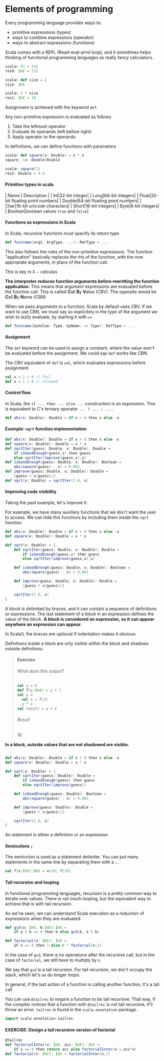 # Elements of programming

Every programming language provides ways to:
 * primitive expressions (types)
 * ways to combine expressions (operator)
 * ways to abstract expressions (functions)

Scala comes with a REPL (Read-eval-print loop), and it
sometimes helps thinking of functional programming languages
as really fancy calculators.

```scala
scala> 87 + 145
res0: Int = 232

scala> def size = 2
size: Int

scala> 5 * size
res1: Int = 10
```

Assignment is achieved with the keyword `def`. 

Any non-primitive expression is evaluated as follows
 1. Take the leftmost operator
 2. Evaluate its operands (left before right)
 3. Apply operator to the operands

In definitions, we can define functions with parameters
```scala
scala> def square(x: Double) = x * x
square: (x: Double)Double

scala> square(2)
res2: Double = 4.0
```

#### Primitive types in scala
| Name | Description |
| Int|32-bit integer|
| Long|64-bit integers|
| Float|32-bit floating point numbers|
| Double|64-bit floating point numbers|
| Char|16-bit unicode characters|
| Short|16-bit integers|
| Byte|8-bit integers|
| Boolean|boolean values `true` and `false`|

#### Functions as expressions in Scala
In Scala, recursive functions must specify its return type
```scala
def funcname(arg1: ArgType, ...): RetType = ...
```
This also follows the rules of the non-primitive expressions.
The function "application" basically replaces the rhs of the function,
with the now appropiate arguments, in place of the function call.

This is key in $\lambda-calculus$

**The interpreter reduces function arguments before
rewritting the function application.** This means that
argument expressions are evaluated before the function
call. This is called **C**all **B**y **V**alue (CBV).
The opposite would be **C**all **B**y **N**ame (CBN)

When we pass arguments to a function, Scala by default
uses CBV. If we want to use CBN, we must say so explicitely
in the type of the argument we wish to lazily evaluate, by
starting it with `=>`
```scala
def funcname(byValue: Type, byName: => Type): RetType = ...
```
#### Assignment

The `def` keyword can be used to assign a constant, where the
value won't be evaluated before the assignment. We could say
`def` works like CBN.

The CBV equivalent of `def` is `val`, which evaluates expressions
before assignment
```scala
val x = 1 / 0 // fail
def x = 1 / 0 // allowed
```

#### Control flow
In Scala, the `if ... then ... else ...` construction is an expression.
This is equivalent to C's ternary operator `... ? ... : ...`.
```scala
def abs(x: Double): Double = if x > 0 then x else -x
```

#### Example: `sqrt` function implementation
```scala
def abs(x: Double): Double = if x > 0 then x else -x
def square(x: Double): Double = x * x
def sqrtIter(guess: Double, x: Double): Double =
	if isGoodEnough(guess,x) then guess
	else sqrtIter(improve(guess,x),x)
def isGoodEnough(guess: Double, x: Double): Boolean = 
	abs(square(guess) - x) < 0.001
def improve(guess: Double, x: Double): Double = 
	(guess + x/guess)/2
def sqrt(x: Double) = sqrtIter(1.0, x)
```

#### Improving code visibility

Taking the past example, let's improve it.

For example, we have many auxiliary functions that we don't want the user to
access. We can hide this functions by including them inside the `sqrt`
function

```scala
def abs(x: Double): Double = if x > 0 then x else -x
def square(x: Double): Double = x * x

def sqrt(x: Double) = {
	def sqrtIter(guess: Double, x: Double): Double =
		if isGoodEnough(guess,x) then guess
		else sqrtIter(improve(guess,x),x)

	def isGoodEnough(guess: Double, x: Double): Boolean = 
		abs(square(guess) - x) < 0.001

	def improve(guess: Double, x: Double): Double = 
		(guess + x/guess)/2

	sqrtIter(1.0, x)
}
```

A block is delimited by braces, and it can contain a sequence of 
definitions or expressions. The last statement of a block in an expression
defines the value of the block. **A block is considered an expression, so it
can appear anywhere an expression can appear.**

In Scala3, the braces are optional if indentation makes it obvious.

Definitions inside a block are only visible within the block and shadows 
outside definitions. 

> #### Exercise
> ###### What does this output?
> ```scala
> val x = 0
> def f(y:Int) = y + 1
> val y = 
> 	val x = f(3)
> 	x * x
> val result = y + x
> ```
> ###### Result
> 16

**In a block, outside values that are not shadowed are visible.**

```scala

def abs(x: Double): Double = if x > 0 then x else -x
def square(x: Double): Double = x * x

def sqrt(x: Double) = {
	def sqrtIter(guess: Double): Double =
		if isGoodEnough(guess) then guess
		else sqrtIter(improve(guess))

	def isGoodEnough(guess: Double): Boolean = 
		abs(square(guess) - x) < 0.001

	def improve(guess: Double): Double = 
		(guess + x/guess)/2

	sqrtIter(1.0, x)
}
```

An statement is either a definition or an expression

#### Semicolons `;`
The semicolon is used as a statement delimiter. You can put many statements
in the same line by separating them with a `;`. 
```scala
val f(x:Int):Int = x+10; f(10)
```
#### Tail recursion and looping
In functional programming languages, recursion is a pretty common way to
iterate over values. There is not much looping, but the equivalent way to 
achieve that is with tail recursion.

As we've seen, we can understand Scala execution as a reduction of 
expressions when they are evaluated.
```scala
def gcd(a: Int, b:Int):Int = 
	if a % b == 0 then b else gcd(b, a % b)
```
```scala
def factorial(n: Int): Int = 
	if n == 0 then 1 else n * factorial(n-1)
```

In the case of `gcd`, there is no operations after the recursive call, but
in the case of `factorial`, we still have to multiply by `n`. 

We say that `gcd` is a tail recursion. For tail recursion, we don't occupy
the stack, which let's us do longer loops.

In general, if the last action of a function is calling another function, 
it's a tail call

You can use `@tailrec` to require a function to be tail recursive. That way,
if the compiler notices that a function with `@tailrec` is not tail 
recursive, it'll throw an error. `tailrec` is found in the `scala.annotation`
package.
```scala
import scala.annotation.tailrec
```

#### EXERCISE: Design a tail recursive version of factorial
```scala
@tailrec
def factorialInter(x: Int, acc: Int): Int = 
	if x == 0 then return acc else factorialInter(x-1,acc*x)
def factorial(n: Int): Int = factorialInter(n,1)
```


